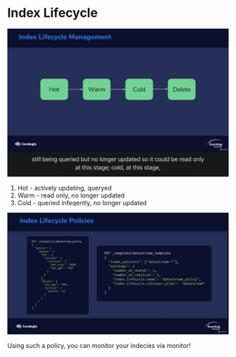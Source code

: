 # Index Lifecycle

<img src='../assets/101_1.png'><img>

1. Hot - actively updating, queryed
2. Warm - read only, no longer updated
3. Cold - queried infeqently, no longer updated

<img src='../assets/101_2.png'><img>

Using such a policy, you can monitor your indecies via monitor!